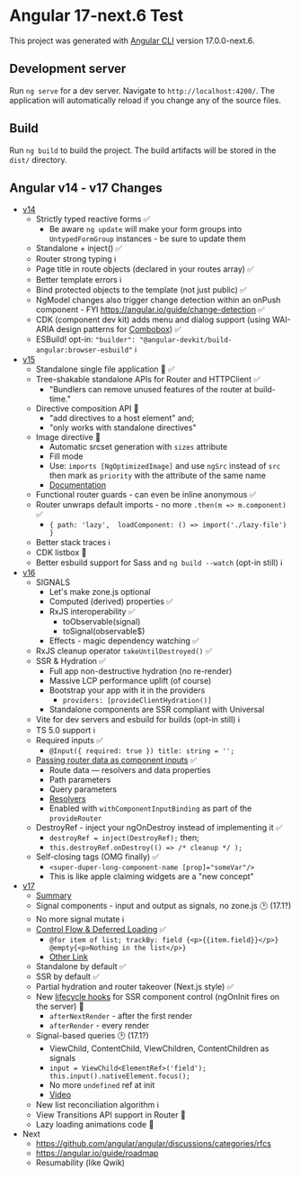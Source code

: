 # Angular 17-next.6 Test

This project was generated with [Angular CLI](https://github.com/angular/angular-cli) version 17.0.0-next.6.

## Development server

Run `ng serve` for a dev server. Navigate to `http://localhost:4200/`. The application will automatically reload if you change any of the source files.

## Build

Run `ng build` to build the project. The build artifacts will be stored in the `dist/` directory.

## Angular v14 - v17 Changes
- [v14](https://blog.angular.io/angular-v14-is-now-available-391a6db736af)
  - Strictly typed reactive forms ✅
    - Be aware `ng update` will make your form groups into `UntypedFormGroup` instances - be sure to update them
  - Standalone + inject() ✅
  - Router strong typing ℹ️
  - Page title in route objects (declared in your routes array) ✅
  - Better template errors ℹ️
  - Bind protected objects to the template (not just public) ✅
  - NgModel changes also trigger change detection within an onPush component - FYI https://angular.io/guide/change-detection ✅
  - CDK (component dev kit) adds menu and dialog support (using WAI-ARIA design patterns for [Combobox](https://www.w3.org/TR/wai-aria-practices-1.1/#combobox)) ✅
  - ESBuild!  opt-in: `"builder": "@angular-devkit/build-angular:browser-esbuild"` ℹ️
- [v15](https://blog.angular.io/angular-v15-is-now-available-df7be7f2f4c8)
  - Standalone single file application 🤯 ✅
  - Tree-shakable standalone APIs for Router and HTTPClient ✅
    - "Bundlers can remove unused features of the router at build-time."
  - Directive composition API 🔄
    - "add directives to a host element" and;
    - "only works with standalone directives"
  - Image directive 🔄
    - Automatic srcset generation with `sizes` attribute
    - Fill mode
    - Use: `imports [NgOptimizedImage]` and use `ngSrc` instead of `src` then mark as `priority` with the attribute of the same name
    - [Documentation](https://angular.io/guide/image-directive)
  - Functional router guards - can even be inline anonymous ✅
  - Router unwraps default imports - no more `.then(m => m.component)` ✅
    - `{ path: 'lazy',  loadComponent: () => import('./lazy-file') }`
  - Better stack traces ℹ️
  - CDK listbox 🔄
  - Better esbuild support for Sass and `ng build --watch` (opt-in still) ℹ️
- [v16](https://blog.angular.io/angular-v16-is-here-4d7a28ec680d)
  - SIGNALS
    - Let's make zone.js optional
    - Computed (derived) properties ✅
    - RxJS interoperability ✅
      - toObservable(signal)
      - toSignal(observable$)
    - Effects - magic dependency watching ✅
  - RxJS cleanup operator `takeUntilDestroyed()` ✅
  - SSR & Hydration ✅
    - Full app non-destructive hydration (no re-render)
    - Massive LCP performance uplift (of course)
    - Bootstrap your app with it in the providers
      - `providers: [provideClientHydration()]`
    - Standalone components are SSR compliant with Universal
  - Vite for dev servers and esbuild for builds (opt-in still) ℹ️
  - TS 5.0 support ℹ️
  - Required inputs ✅
    - `@Input({ required: true }) title: string = '';`
  - [Passing router data as component inputs](https://www.freecodecamp.org/news/use-input-for-angular-route-parameters/) ✅
    - Route data — resolvers and data properties
    - Path parameters
    - Query parameters
    - [Resolvers](https://itnext.io/understanding-angular-resolvers-b49f6c227278)
    - Enabled with `withComponentInputBinding` as part of the `provideRouter`
  - DestroyRef - inject your ngOnDestroy instead of implementing it ✅
    - `destroyRef = inject(DestroyRef);` then;
    - `this.destroyRef.onDestroy(() => /* cleanup */ );`
  - Self-closing tags (OMG finally) ✅
    - `<super-duper-long-component-name [prop]="someVar"/>`
    - This is like apple claiming widgets are a "new concept"
- [v17](https://blog.angular.io/meet-angulars-new-control-flow-a02c6eee7843)
  - [Summary](https://twitter.com/Enea_Jahollari/status/1715802499842498605)
  - Signal components - input and output as signals, no zone.js 🕑 (17.1?)
  - No more signal mutate ℹ️
  - [Control Flow & Deferred Loading](https://github.com/angular/angular/discussions/51241) ✅
    - `@for item of list; trackBy: field {<p>{{item.field}}</p>} @empty{<p>Nothing in the list</p>}`
    - [Other Link](https://blog.angular.io/meet-angulars-new-control-flow-a02c6eee7843)
  - Standalone by default ✅
  - SSR by default ✅
  - Partial hydration and router takeover (Next.js style) ✅
  - New [lifecycle hooks](https://blog.herodevs.com/new-in-angular-afternextrender-and-afterrender-51c5d8035693) for SSR component control (ngOnInit fires on the server) 🔄
    - `afterNextRender` - after the first render
    - `afterRender` - every render
  - Signal-based queries 🕑 (17.1?)
    - ViewChild, ContentChild, ViewChildren, ContentChildren as signals
    - `input = ViewChild<ElementRef>('field'); this.input().nativeElement.focus();`
    - No more `undefined` ref at init
    - [Video](https://www.youtube.com/watch?v=G_OYh0qKTDs&ab_channel=JoshuaMorony)
  - New list reconciliation algorithm ℹ️
  - View Transitions API support in Router 🔄
  - Lazy loading animations code 🔄
- Next
  - https://github.com/angular/angular/discussions/categories/rfcs
  - https://angular.io/guide/roadmap
  - Resumability (like Qwik)
